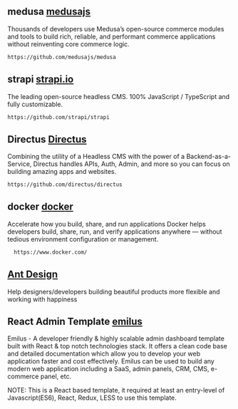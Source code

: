 ## medusa [medusajs](https://github.com/medusajs/medusa)
 Thousands of developers use Medusa’s open-source commerce modules and tools to build rich, reliable, and performant commerce applications without reinventing core commerce logic.

```sh
https://github.com/medusajs/medusa
```

## strapi [strapi.io](https://strapi.io/)
The leading open-source headless CMS.
100% JavaScript / TypeScript and fully customizable.

```sh
https://github.com/strapi/strapi
```

## Directus [Directus](https://directus.io)
Combining the utility of a Headless CMS with the power of a Backend-as-a-Service, Directus handles APIs, Auth, Admin, and more so you can focus on building amazing apps and websites. 
```sh
https://github.com/directus/directus
```

## docker [docker](https://www.docker.com/)
Accelerate how you build, share, and run applications
Docker helps developers build, share, run, and verify applications anywhere — without tedious environment configuration or management.
```sh
  https://www.docker.com/
```

## [Ant Design](https://ant.design/)

Help designers/developers building beautiful products more flexible and working with happiness


## React Admin Template [emilus](https://emilus.themenate.net/app/docs/documentation/introduction)

Emilus - A developer friendly & highly scalable admin dashboard template built with React & top notch technologies stack. It offers a clean code base and detailed documentation which allow you to develop your web application faster and cost effectively. Emilus can be used to build any modern web application including a SaaS, admin panels, CRM, CMS, e-commerce panel, etc.

NOTE: This is a React based template, it required at least an entry-level of Javascript(ES6), React, Redux, LESS to use this template.

